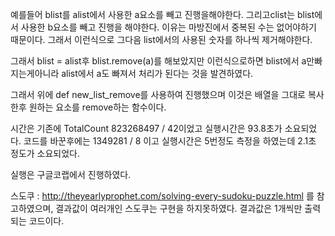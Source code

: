 예를들어 blist를 alist에서 사용한 a요소를 빼고 진행을해야한다. 
그리고clist는 blist에서 사용한 b요소를 빼고 진행을 해야한다. 
이유는 마방진에서 중복된 수는 없어야하기 때문이다. 
그래서 이런식으로 그다음 list에서의 사용된 숫자를 하나씩 제거해야한다.

그래서 blist = alist후
blist.remove(a)를 해보았지만 이런식으로하면 blist에서 a만빠지는게아니라 
alist에서 a도 빠져서 처리가 된다는 것을 발견하였다. 

그래서 위에 def new_list_remove를 사용하여 진행했으며
이것은 배열을 그대로 복사한후 원하는 요소를 remove하는 함수이다.

시간은 기존에 TotalCount 823268497 / 42이었고 실행시간은 93.8초가 소요되었다.
코드를 바꾼후에는 1349281 / 8 이고 실행시간은 5번정도 측정을 하였는데
2.1초 정도가 소요되었다.

실행은 구글코랩에서 진행하였다.

스도쿠 :
http://theyearlyprophet.com/solving-every-sudoku-puzzle.html 를 참고하였으며, 
결과값이 여러개인 스도쿠는 구현을 하지못하였다.
결과값은 1개씩만 출력되는 코드이다.